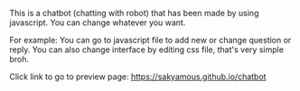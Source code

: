This is a chatbot (chatting with robot) that has been made by using javascript.
You can change whatever you want.

For example:
You can go to javascript file to add new or change question or reply.
You can also change interface by editing css file, that's very simple broh.

Click link to go to preview page:
https://sakyamous.github.io/chatbot
